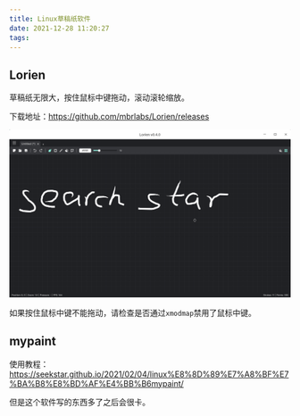 ```yaml
---
title: Linux草稿纸软件
date: 2021-12-28 11:20:27
tags:
---
```


## Lorien

草稿纸无限大，按住鼠标中键拖动，滚动滚轮缩放。

下载地址：<https://github.com/mbrlabs/Lorien/releases>

![](Linux草稿纸软件/2021-12-28-11-29-23.png)

如果按住鼠标中键不能拖动，请检查是否通过`xmodmap`禁用了鼠标中键。

## mypaint

使用教程：<https://seekstar.github.io/2021/02/04/linux%E8%8D%89%E7%A8%BF%E7%BA%B8%E8%BD%AF%E4%BB%B6mypaint/>

但是这个软件写的东西多了之后会很卡。
